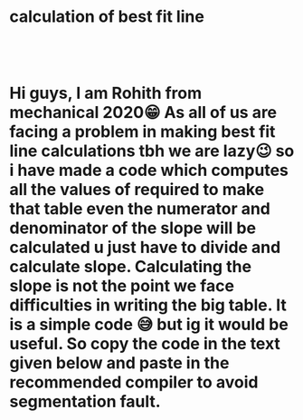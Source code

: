 
<h1>calculation of best fit line<h1>
<br>
<p>Hi guys,
I am Rohith from mechanical 2020😁
As all of us are facing a problem in making best fit line calculations tbh we are lazy😉 so i have made a code which computes all the values of required to make that table even the numerator and denominator of the slope will be calculated u just have to divide and calculate slope. Calculating the slope is not the point we face difficulties in writing the big table.
It is a simple code 😅 but ig it would be useful.
So copy the code in the text given below and paste in the recommended compiler to avoid segmentation fault.
</p>
